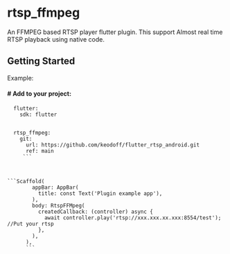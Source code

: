 # rtsp_ffmpeg

An FFMPEG based RTSP player flutter plugin. This support Almost real time RTSP playback using native code.

## Getting Started


Example:


#### # Add to your project:
```dependencies:
  flutter:
    sdk: flutter


  rtsp_ffmpeg:
    git: 
      url: https://github.com/keodoff/flutter_rtsp_android.git
      ref: main
	 ```
      


```Scaffold(
        appBar: AppBar(
          title: const Text('Plugin example app'),
        ),
        body: RtspFFMpeg(
          createdCallback: (controller) async {
            await controller.play('rtsp://xxx.xxx.xx.xxx:8554/test'); //Put your rtsp
          },
        ),
      ),
	  ```
	  
	  
